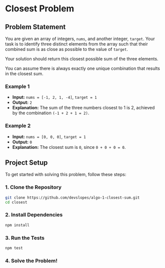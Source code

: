 # Closest Problem

## Problem Statement

You are given an array of integers, `nums`, and another integer, `target`. Your task is to identify three distinct elements from the array such that their combined sum is as close as possible to the value of `target`.

Your solution should return this closest possible sum of the three elements.

You can assume there is always exactly one unique combination that results in the closest sum.

### Example 1

- **Input:** `nums = [-1, 2, 1, -4]`, `target = 1`
- **Output:** `2`
- **Explanation:** The sum of the three numbers closest to 1 is 2, achieved by the combination `(-1 + 2 + 1 = 2)`.

### Example 2

- **Input:** `nums = [0, 0, 0]`, `target = 1`
- **Output:** `0`
- **Explanation:** The closest sum is `0`, since `0 + 0 + 0 = 0`.

## Project Setup

To get started with solving this problem, follow these steps:

### 1. Clone the Repository

```bash
git clone https://github.com/devslopes/algo-1-closest-sum.git
cd closest
```

### 2. Install Dependencies

```bash
npm install
```

### 3. Run the Tests

```bash
npm test
```

### 4. Solve the Problem!

